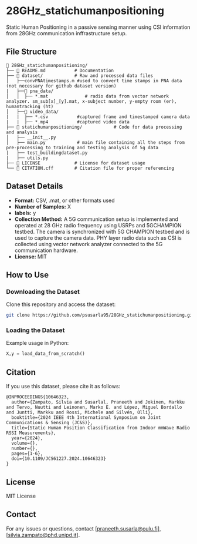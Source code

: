 # 28GHz_statichumanpositioning
Static Human Positioning in a passive sensing manner using CSI information from 28GHz communication inffrastructure setup. 

## File Structure

```
📂 28GHz_statichumanpositioning/
├── 📄 README.md           # Documentation
├── 📂 dataset/            # Raw and processed data files
│   ├──convPNAtimestamps.m #used to convert time stamps in PNA data (not necessary for github dataset version)
|   ├──📂 pna_data/
│   │  ├── *.mat              # radio data from vector network analyzer. sm_sub[x]_[y].mat, x-subject number, y-empty room (er), humantracking (ht)
│   ├──📂 video_data/
|   |  ├── *.csv           #captured frame and timestamped camera data
|   |  ├── *.mp4           #captured video data 
├── 📂 statichumanpositioning/            # Code for data processing and analysis
│   ├── __init__.py      
│   ├── main.py            # main file containing all the steps from pre-processing to training and testing analysis of 5g data
|   ├── test_buildingdataset.py
|   ├── utils.py
├── 📄 LICENSE             # License for dataset usage
└── 📄 CITATION.cff        # Citation file for proper referencing
```

## Dataset Details
- **Format:** CSV, .mat, or other formats used
- **Number of Samples:** X
- **labels:** y
- **Collection Method:** A 5G communication setup is implemented and operated at 28 GHz radio frequency using USRPs and 5GCHAMPION testbed. The camera is synchronized with 5G CHAMPION testbed and is used to capture the camera data. PHY layer radio data such as CSI is collected using vector network analyzer connected to the 5G communication hardware. 
- **License:** MIT

## How to Use
### Downloading the Dataset
Clone this repository and access the dataset:
```bash
git clone https://github.com/psusarla95/28GHz_statichumanpositioning.git
```

### Loading the Dataset
Example usage in Python:
```python
X,y = load_data_from_scratch()
```

## Citation
If you use this dataset, please cite it as follows:
```
@INPROCEEDINGS{10646323,
  author={Zampato, Silvia and Susarlal, Praneeth and Jokinen, Markku and Tervo, Nuutti and Leinonen, Marko E. and López, Miguel Bordallo and Juntti, Markku and Rossi, Michele and Silvén, Olli},
  booktitle={2024 IEEE 4th International Symposium on Joint Communications & Sensing (JC&S)}, 
  title={Static Human Position Classification from Indoor mmWave Radio RSSI Measurements}, 
  year={2024},
  volume={},
  number={},
  pages={1-6},
  doi={10.1109/JCS61227.2024.10646323}
}

```

## License
MIT License

## Contact
For any issues or questions, contact [praneeth.susarla@oulu.fi], [silvia.zampato@phd.unipd.it].

